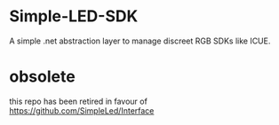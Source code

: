 # Simple-LED-SDK
A simple .net abstraction layer to manage discreet RGB SDKs like ICUE.

# obsolete
this repo has been retired in favour of https://github.com/SimpleLed/Interface

